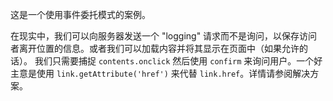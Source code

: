 这是一个使用事件委托模式的案例。

在现实中，我们可以向服务器发送一个 "logging" 请求而不是询问，以保存访问者离开位置的信息。或者我们可以加载内容并将其显示在页面中（如果允许的话）。 
我们只需要捕捉 `contents.onclick` 然后使用 `confirm` 来询问用户。一个好主意是使用 `link.getAttribute('href')` 来代替 `link.href`。详情请参阅解决方案。
